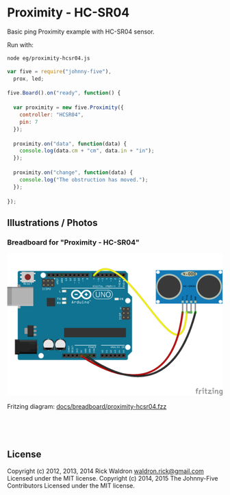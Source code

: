 <!--remove-start-->

# Proximity - HC-SR04


Basic ping Proximity example with HC-SR04 sensor.


Run with:
```bash
node eg/proximity-hcsr04.js
```

<!--remove-end-->

```javascript
var five = require("johnny-five"),
  prox, led;

five.Board().on("ready", function() {

  var proximity = new five.Proximity({
    controller: "HCSR04",
    pin: 7
  });

  proximity.on("data", function(data) {
    console.log(data.cm + "cm", data.in + "in");
  });

  proximity.on("change", function(data) {
    console.log("The obstruction has moved.");
  });

});

```


## Illustrations / Photos


### Breadboard for "Proximity - HC-SR04"



![docs/breadboard/proximity-hcsr04.png](breadboard/proximity-hcsr04.png)<br>

Fritzing diagram: [docs/breadboard/proximity-hcsr04.fzz](breadboard/proximity-hcsr04.fzz)

&nbsp;





&nbsp;

<!--remove-start-->

## License
Copyright (c) 2012, 2013, 2014 Rick Waldron <waldron.rick@gmail.com>
Licensed under the MIT license.
Copyright (c) 2014, 2015 The Johnny-Five Contributors
Licensed under the MIT license.

<!--remove-end-->
